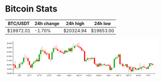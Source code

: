 # Bitcoin Stats

BTC/USDT|24h change|24h high|24h low|
|---|---|---|---|
|$19972.01|-1.70%|$20324.94|$19853.00|

<img src="./chart.svg">
